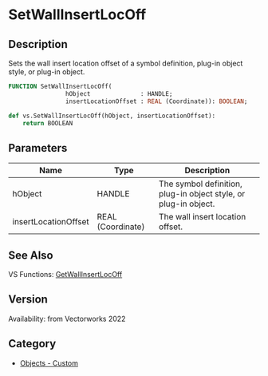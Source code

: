 # SetWallInsertLocOff

## Description
Sets the wall insert location offset of a symbol definition, plug-in object style, or plug-in object.

```pascal
FUNCTION SetWallInsertLocOff(
				hObject              : HANDLE;
				insertLocationOffset : REAL (Coordinate)): BOOLEAN;
```

```python
def vs.SetWallInsertLocOff(hObject, insertLocationOffset):
    return BOOLEAN
```

## Parameters
|Name|Type|Description|
|---|---|---|
|hObject|HANDLE|The symbol definition, plug-in object style, or plug-in object.|
|insertLocationOffset|REAL (Coordinate)|The wall insert location offset.|

## See Also
VS Functions:
[GetWallInsertLocOff](GetWallInsertLocOff.md)

## Version
Availability: from Vectorworks 2022

## Category
* [Objects - Custom](../Categories/Objects%20-%20Custom.md)
